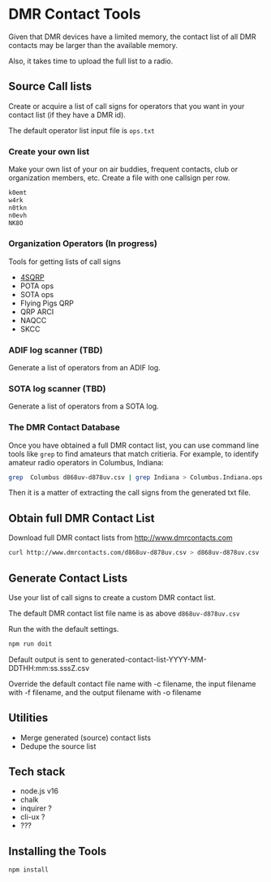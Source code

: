 # DMR Contact Tools

Given that DMR devices have a limited memory, the contact list of all DMR contacts may be larger than the available memory.

Also, it takes time to upload the full list to a radio.

## Source Call lists

Create or acquire a list of call signs for operators that you want in your contact list (if they have a DMR id).

The default operator list input file is `ops.txt`

### Create your own list

Make your own list of your on air buddies, frequent contacts, club or organization members, etc.  Create a file with one callsign per row.

```txt
k0emt
w4rk
n0tkn
n0evh
NK8O
```

### Organization Operators (In progress)

Tools for getting lists of call signs

- [4SQRP](op-list-providers/4SQRP/README.md)
- POTA ops
- SOTA ops
- Flying Pigs QRP
- QRP ARCI
- NAQCC
- SKCC

### ADIF log scanner (TBD)

Generate a list of operators from an ADIF log.

### SOTA log scanner (TBD)

Generate a list of operators from a SOTA log.

### The DMR Contact Database

Once you have obtained a full DMR contact list, you can use command line tools like `grep` to find amateurs that match critieria.  For example, to identify amateur radio operators in Columbus, Indiana:

```sh
grep  Columbus d868uv-d878uv.csv | grep Indiana > Columbus.Indiana.ops.txt
```

Then it is a matter of extracting the call signs from the generated txt file.

## Obtain full DMR Contact List

Download full DMR contact lists from <http://www.dmrcontacts.com>

```sh
curl http://www.dmrcontacts.com/d868uv-d878uv.csv > d868uv-d878uv.csv
```

## Generate Contact Lists

Use your list of call signs to create a custom DMR contact list.

The default DMR contact list file name is as above `d868uv-d878uv.csv`

Run the with the default settings.

```sh
npm run doit
```

Default output is sent to generated-contact-list-YYYY-MM-DDTHH:mm:ss.sssZ.csv

Override the default contact file name with -c filename, the input filename with -f filename, and the output filename with -o filename

## Utilities

- Merge generated (source) contact lists
- Dedupe the source list

## Tech stack

- node.js v16
- chalk
- inquirer ?
- cli-ux ?
- ???

## Installing the Tools

```sh
npm install
```

